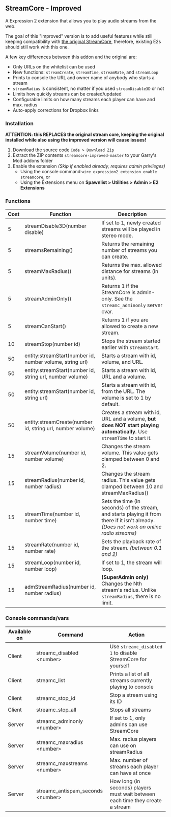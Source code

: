 ## StreamCore - Improved

A Expression 2 extension that allows you to play audio streams from the web.

The goal of this "improved" version is to add useful features while still keeping compatibility with [the original StreamCore](https://steamcommunity.com/sharedfiles/filedetails/?id=442653157), therefore, existing E2s should still work with this one.

A few key differences between this addon and the original are:

* Only URLs on the whitelist can be used
* New functions: `streamCreate`, `streamTime`, `streamRate`, and `streamLoop`
* Prints to console the URL and owner name of anybody who starts a stream
* `streamRadius` is consistent, no matter if you used `streamDisable3D` or not
* Limits how quickly streams can be created/updated
* Configurable limits on how many streams each player can have and max. radius
* Auto-apply corrections for Dropbox links

### Installation

**ATTENTION: this REPLACES the original stream core, keeping the original installed while also using the improved version will cause issues!**

1. Download the source code `Code > Download Zip`
2. Extract the ZIP contents `streamcore-improved-master` to your Garry's Mod addons folder
3. Enable the extension *(Skip if enabled already, requires admin privileges)*
	* Using the console command `wire_expression2_extension_enable streamcore`, or
	* Using the Extensions menu on **Spawnlist > Utilities > Admin > E2 Extensions**

### Functions

Cost | Function										| Description
---- | -------------------------------------------- | -----------
5    | streamDisable3D(number disable)				| If set to 1, newly created streams will be played in stereo mode.
5    | streamsRemaining()							| Returns the remaining number of streams you can create.
5    | streamMaxRadius()							| Returns the max. allowed distance for streams (in units).
5    | streamAdminOnly()							| Returns 1 if the StreamCore is admin-only. See the `streamc_adminonly` server cvar.
5    | streamCanStart()								| Returns 1 if you are allowed to create a new stream.
10   | streamStop(number id)						| Stops the stream started earlier with `streamStart`.
50   | entity:streamStart(number id, number volume, string url)		| Starts a stream with id, volume, and URL.
50   | entity:streamStart(number id, string url, number volume)		| Starts a stream with id, URL and a volume.
50   | entity:streamStart(number id, string url)					| Starts a stream with id, from the URL. The volume is set to 1 by default.
50   | entity:streamCreate(number id, string url, number volume)	| Creates a stream with id, URL and a volume, **but does NOT start playing automatically.** Use `streamTime` to start it.
15   | streamVolume(number id, number volume)		| Changes the stream volume. This value gets clamped between 0 and 2.
15   | streamRadius(number id, number radius)		| Changes the stream radius. This value gets clamped between 10 and streamMaxRadius()
15   | streamTime(number id, number time)			| Sets the time (in seconds) of the stream, and starts playing it from there if it isn't already. *(Does not work on online radio streams)*
15   | streamRate(number id, number rate)			| Sets the playback rate of the stream. *(between 0.1 and 2)*
15   | streamLoop(number id, number loop)			| If set to 1, the stream will loop.
15   | admStreamRadius(number id, number radius)	| **(SuperAdmin only)** Changes the Nth stream's radius. Unlike `streamRadius`, there is no limit.

### Console commands/vars

Available on  | Command 						  | Action
------------- | --------------------------------- | ------
Client        | streamc_disabled &lt;number&gt;   | Use `streamc_disabled 1` to disable StreamCore for yourself
Client        | streamc_list					  | Prints a list of all streams currently playing to console
Client        | streamc_stop_id					  | Stop a stream using its ID
Client        | streamc_stop_all				  | Stops all streams
Server        | streamc_adminonly &lt;number&gt;  | If set to 1, only admins can use StreamCore
Server        | streamc_maxradius &lt;number&gt;  | Max. radius players can use on streamRadius
Server        | streamc_maxstreams &lt;number&gt; | Max. number of streams each player can have at once
Server        | streamc_antispam_seconds &lt;number&gt; | How long (in seconds) players must wait between each time they create a stream